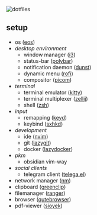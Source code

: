 ![dotfiles](https://github.com/user-attachments/assets/a49711c1-0e2e-4777-a515-7cd4b300865b)

## setup

- os ([eos](https://endeavouros.com/))
- *desktop environment*
  - window manager ([i3](https://github.com/i3/i3))
  - status-bar ([polybar](https://github.com/polybar/polybar))
  - notification daemon ([dunst](https://github.com/dunst-project/dunst))
  - dynamic menu ([rofi](https://github.com/davatorium/rofi))
  - compositor ([picom](https://github.com/yshui/picom))
- *terminal*
  - terminal emulator ([kitty](https://github.com/kovidgoyal/kitty))
  - terminal multiplexer ([zellij](https://github.com/zellij-org/zellij))
  - shell ([zsh](https://github.com/zsh-users/zsh))
- *input*
  - remapping ([keyd](https://github.com/rvaiya/keyd))
  - keybind ([sxhkd](https://github.com/baskerville/sxhkd))
- *development*
  - ide ([nvim](https://github.com/neovim/neovim))
  - git ([lazygit](https://github.com/jesseduffield/lazygit))
  - docker ([lazydocker](https://github.com/jesseduffield/lazydocker))
- *pkm*
  - obsidian vim-way
- *social clients*
  - telegram client ([telega.el](https://github.com/zevlg/telega.el))
- network manager ([nm](https://github.com/NetworkManager/NetworkManager))
- clipboard ([greenclip](https://github.com/erebe/greenclip))
- filemanager ([ranger](https://github.com/ranger/ranger))
- browser ([qutebrowser](https://github.com/qutebrowser/qutebrowser))
- pdf-viewer ([sioyek](https://github.com/ahrm/sioyek))

